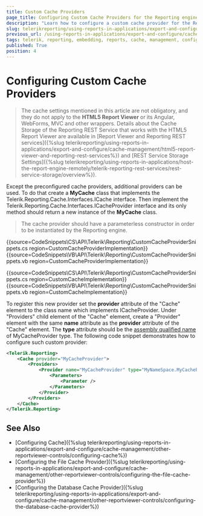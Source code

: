 ```yaml
---
title: Custom Cache Providers
page_title: Configuring Custom Cache Providers for the Reporting engine
description: "Learn how to configure a custom cache provider for the Reporting engine when working with Telerik Reporting."
slug: telerikreporting/using-reports-in-applications/export-and-configure/cache-management/other-reportviewer-controls/configuring-custom-cache-provider
previous_url: /using-reports-in-applications/export-and-configure/cache-management/other-reportviewer-controls/configuring-custom-cache-provider, /configuring-telerik-reporting-custom-provider
tags: telerik, reporting, embedding, reports, cache, management, configuring, custom, provider
published: True
position: 4
---
```


# Configuring Custom Cache Providers

> The cache settings mentioned in this article are not obligatory, and they do not apply to the __HTML5 Report Viewer__ or its Angular, WebForms, MVC and other wrappers. Details about the Cache Storage of the Reporting REST Service that works with the HTML5 Report Viewer are available in [Report Viewer and Reporting REST services]({%slug telerikreporting/using-reports-in-applications/export-and-configure/cache-management/html5-report-viewer-and-reporting-rest-services%}) and [REST Service Storage Settings]({%slug telerikreporting/using-reports-in-applications/host-the-report-engine-remotely/telerik-reporting-rest-services/rest-service-storage/overview%}).

Except the preconfigured cache providers, additional providers can be used. To do that create a __MyCache__ class that implements the Telerik.Reporting.Cache.Interfaces.ICache interface. Then implement the Telerik.Reporting.Cache.Interfaces.ICacheProvider interface and its only method should return a new instance of the __MyCache__ class.

> The cache provider should have a parameterless constructor in order to be instantiated by the Reporting engine.

{{source=CodeSnippets\CS\API\Telerik\Reporting\CustomCacheProviderSnippets.cs region=CustomCacheProviderImplementation}}
{{source=CodeSnippets\VB\API\Telerik\Reporting\CustomCacheProviderSnippets.vb region=CustomCacheProviderImplementation}}

{{source=CodeSnippets\CS\API\Telerik\Reporting\CustomCacheProviderSnippets.cs region=CustomCacheImplementation}}
{{source=CodeSnippets\VB\API\Telerik\Reporting\CustomCacheProviderSnippets.vb region=CustomCacheImplementation}}

To register this new provider set the __provider__ attribute of the "Cache" element to the class name which implements ICacheProvider. Under "Providers" child element of the "Cache" element, create a "Provider" element with the same __name__ attribute as the __provider__ attribute of the "Cache" element. The __type__ attribute should be the [assembly qualified name](https://learn.microsoft.com/en-us/dotnet/api/system.type.assemblyqualifiedname?view=net-7.0#System_Type_AssemblyQualifiedName) of MyCacheProvider type. The following code snippet demonstrates how to configure such custom provider:

````XML
<Telerik.Reporting>
	<Cache provider="MyCacheProvider">
		<Providers>
			<Provider name="MyCacheProvider" type="MyNameSpace.MyCacheProvider, AssemblyName, Version=1.0.0.0, Culture=neutral, PublicKeyToken=null">
				<Parameters>
					<Parameter />
				</Parameters>
			</Provider>
		</Providers>
	</Cache>
</Telerik.Reporting>
````


## See Also

* [Configuring Cache]({%slug telerikreporting/using-reports-in-applications/export-and-configure/cache-management/other-reportviewer-controls/configuring-cache%})
* [Configuring the File Cache Provider]({%slug telerikreporting/using-reports-in-applications/export-and-configure/cache-management/other-reportviewer-controls/configuring-the-file-cache-provider%})
* [Configuring the Database Cache Provider]({%slug telerikreporting/using-reports-in-applications/export-and-configure/cache-management/other-reportviewer-controls/configuring-the-database-cache-provider%})

